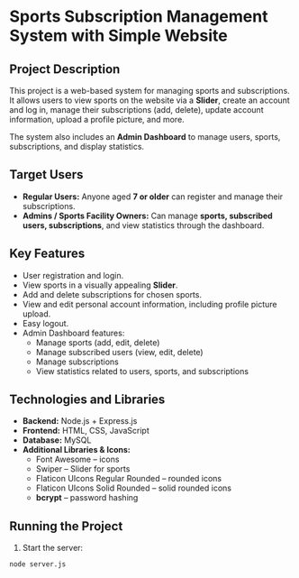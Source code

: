 # Sports Subscription Management System with Simple Website

## Project Description
This project is a web-based system for managing sports and subscriptions. It allows users to view sports on the website via a **Slider**, create an account and log in, manage their subscriptions (add, delete), update account information, upload a profile picture, and more.  

The system also includes an **Admin Dashboard** to manage users, sports, subscriptions, and display statistics.

## Target Users
- **Regular Users:** Anyone aged **7 or older** can register and manage their subscriptions.  
- **Admins / Sports Facility Owners:** Can manage **sports, subscribed users, subscriptions**, and view statistics through the dashboard.

## Key Features
- User registration and login.  
- View sports in a visually appealing **Slider**.  
- Add and delete subscriptions for chosen sports.  
- View and edit personal account information, including profile picture upload.  
- Easy logout.  
- Admin Dashboard features:
  - Manage sports (add, edit, delete)  
  - Manage subscribed users (view, edit, delete)  
  - Manage subscriptions  
  - View statistics related to users, sports, and subscriptions

## Technologies and Libraries
- **Backend:** Node.js + Express.js  
- **Frontend:** HTML, CSS, JavaScript  
- **Database:** MySQL  
- **Additional Libraries & Icons:**  
  - Font Awesome – icons  
  - Swiper – Slider for sports  
  - Flaticon UIcons Regular Rounded – rounded icons  
  - Flaticon UIcons Solid Rounded – solid rounded icons  
  - **bcrypt** – password hashing

## Running the Project

1. Start the server:
```bash
node server.js
